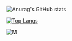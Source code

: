 ![Anurag's GitHub stats](https://github-readme-stats.vercel.app/api?username=Ziiron1&show_icons=true&theme=radical)


[![Top Langs](https://github-readme-stats.vercel.app/api/top-langs/?username=Ziiron1&layout=compact)](https://github.com/anuraghazra/github-readme-stats)

![M](https://tyni.one/deAvW)
